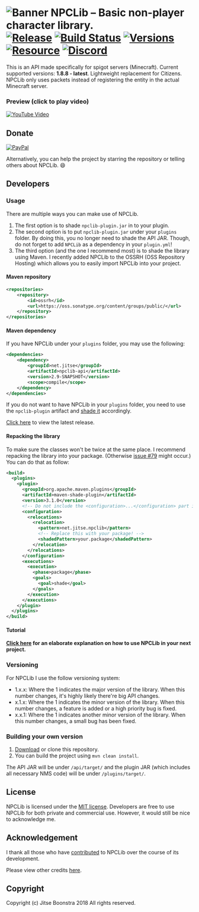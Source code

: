 ![Banner](https://i.imgur.com/WL6QeUA.png)
NPCLib – Basic non-player character library.<br>
[![Release](https://jitpack.io/v/JitseB/NPCLib.svg)](https://github.com/JitseB/NPCLib/releases)
[![Build Status](https://travis-ci.com/JitseB/NPCLib.svg?branch=master)](https://travis-ci.com/JitseB/NPCLib)
[![Versions](https://img.shields.io/badge/MC-1.8%20R2%20--%20latest-blue.svg)](https://github.com/JitseB/NPCLib/releases)
[![Resource](https://img.shields.io/badge/SpigotMC-Resource-orange.svg)](https://www.spigotmc.org/resources/npclib.55884/)
[![Discord](https://img.shields.io/badge/Support-Discord-blue.svg)](https://discord.gg/pvJGhEq)
=

This is an API made specifically for spigot servers (Minecraft). Current supported versions: **1.8.8 - latest**. Lightweight replacement for Citizens. NPCLib only uses packets instead of registering the entity in the actual Minecraft server.

### Preview (click to play video)
[![YouTube Video](http://img.youtube.com/vi/LqwdqIxPIvE/0.jpg)](http://www.youtube.com/watch?v=LqwdqIxPIvE "NPCLib – Basic non-player character library (Minecraft).")

## Donate

[![PayPal](https://cdn.rawgit.com/twolfson/paypal-github-button/1.0.0/dist/button.svg)](https://paypal.me/jitseboonstra)

Alternatively, you can help the project by starring the repository or telling others about NPCLib. :smile:

## Developers

### Usage

There are multiple ways you can make use of NPCLib.

1. The first option is to shade `npclib-plugin.jar` in to your plugin.
2. The second option is to put `npclib-plugin.jar` under your `plugins` folder. By doing this, you no longer need to shade the API JAR. Though, do not forget to add `NPCLib` as a dependency in your `plugin.yml`!
3. The third option (and the one I recommend most) is to shade the library using Maven. I recently added NPCLib to the OSSRH (OSS Repository Hosting) which allows you to easily import NPCLib into your project.

#### Maven repository
```xml
<repositories>
    <repository>
        <id>ossrh</id>
        <url>https://oss.sonatype.org/content/groups/public/</url>
    </repository>
</repositories>
```

#### Maven dependency

If you have NPCLib under your `plugins` folder, you may use the following:
```xml
<dependencies>
    <dependency>
        <groupId>net.jitse</groupId>
        <artifactId>npclib-api</artifactId>
        <version>2.9-SNAPSHOT</version>
        <scope>compile</scope>
    </dependency>
</dependencies>
```
If you do not want to have NPCLib in your `plugins` folder, you need to use the `npclib-plugin` artifact and [shade it](https://maven.apache.org/plugins/maven-shade-plugin/) accordingly.

[Click here](https://github.com/JitseB/NPCLib/releases/latest) to view the latest release.

#### Repacking the library
To make sure the classes won't be twice at the same place. I recommend repacking the library into your package. (Otherwise [issue #79](https://github.com/MinecraftLibraries/NPCLib/issues/79) might occur.) You can do that as follow:
```xml
<build>
  <plugins>
    <plugin>
      <groupId>org.apache.maven.plugins</groupId>
      <artifactId>maven-shade-plugin</artifactId>
      <version>3.1.0</version>
      <!-- Do not include the <configuration>...</configuration> part if you are using Sponge! -->
      <configuration>
        <relocations>
          <relocation>
            <pattern>net.jitse.npclib</pattern>
            <!-- Replace this with your package! -->
            <shadedPattern>your.package</shadedPattern>
          </relocation>
        </relocations>
      </configuration>
      <executions>
        <execution>
          <phase>package</phase>
          <goals>
            <goal>shade</goal>
          </goals>
        </execution>
      </executions>
    </plugin>
  </plugins>
</build>
```
#### Tutorial
**[Click here](https://github.com/JitseB/NPCLib/blob/master/DOCUMENTATION.md) for an elaborate explanation on how to use NPCLib in your next project.**

### Versioning
For NPCLib I use the follow versioning system:
* 1.x.x: Where the 1 indicates the major version of the library. When this number changes, it's highly likely there're big API changes.
* x.1.x: Where the 1 indicates the minor version of the library. When this number changes, a feature is added or a high priority bug is fixed.
* x.x.1: Where the 1 indicates another minor version of the library. When this number changes, a small bug has been fixed.

### Building your own version

1. [Download](https://github.com/JitseB/NPCLib/archive/master.zip) or clone this repository.
2. You can build the project using `mvn clean install`.

The API JAR will be under `/api/target/` and the plugin JAR (which includes all necessary NMS code) will be under `/plugins/target/`.

## License

NPCLib is licensed under the [MIT license](https://github.com/JitseB/NPCLib/blob/master/LICENSE.md).
Developers are free to use NPCLib for both private and commercial use. However, it would still be nice to acknowledge me.

## Acknowledgement

I thank all those who have [contributed](https://github.com/JitseB/NPCLib/graphs/contributors) to NPCLib over the course of its development.

Please view other credits [here](https://github.com/JitseB/NPCLib/blob/master/CREDITS.md).

## Copyright

Copyright (c) Jitse Boonstra 2018 All rights reserved.

